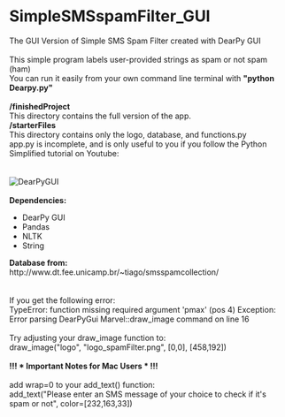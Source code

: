 # SimpleSMSspamFilter_GUI
The GUI Version of Simple SMS Spam Filter created with DearPy GUI
<br>
<br>
This simple program labels user-provided strings as spam or not spam (ham)
<br>
You can run it easily from your own command line terminal with <b>"python Dearpy.py"</b>
<br>
<br>
<b>/finishedProject</b>
<br>
This directory contains the full version of the app.
<br>
<b>/starterFiles</b>
<br>
This directory contains only the logo, database, and functions.py
<br>
app.py is incomplete, and is only useful to you if you follow the Python Simplified tutorial on Youtube:
<br>
<br>
<br>
![DearPyGUI](https://user-images.githubusercontent.com/32107652/99757481-48d73a80-2aa4-11eb-9e11-29fdc96f6c06.jpg)
<br>
<br>
<b>Dependencies:</b>
<br>
<ul>
  <li>DearPy GUI</li>
  <li>Pandas</li>
  <li>NLTK</li>
  <li>String</li>
</ul>
<b>Database from:</b>
<br>
http://www.dt.fee.unicamp.br/~tiago/smsspamcollection/
<br>

<br>

<br>
If you get the following error:
<br>
TypeError: function missing required argument 'pmax' (pos 4)
Exception: Error parsing DearPyGui Marvel::draw_image command on line 16
<br>
<br>
Try adjusting your draw_image function to:
<br>
draw_image("logo", "logo_spamFilter.png", [0,0], [458,192])
<br>
<br>
<b>!!! * Important Notes for Mac Users * !!!</b>
<br>
<br>
add wrap=0 to your add_text() function:
<br>
add_text("Please enter an SMS message of your choice to check if it's spam or not",
    color=[232,163,33])
<br>
<br>
